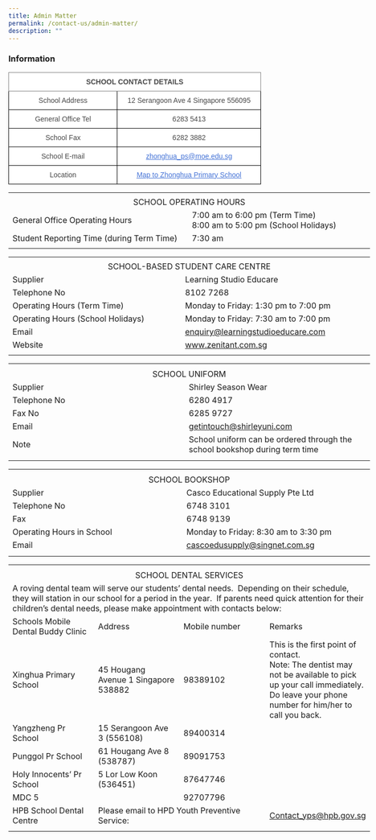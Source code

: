 ```yaml
---
title: Admin Matter
permalink: /contact-us/admin-matter/
description: ""
---
```

### **Information**
<style type="text/css">
.tg  {border-collapse:collapse;border-spacing:0;}
.tg td{border-color:black;border-style:solid;border-width:1px;font-family:Arial, sans-serif;font-size:14px;
  overflow:hidden;padding:10px 5px;word-break:normal;}
.tg th{border-color:black;border-style:solid;border-width:1px;font-family:Arial, sans-serif;font-size:14px;
  font-weight:normal;overflow:hidden;padding:10px 5px;word-break:normal;}
.tg .tg-ogew{background-color:#FFF;color:#484848;text-align:center;vertical-align:top}
.tg .tg-8vr4{background-color:#FFF;border-color:inherit;color:#484848;font-weight:bold;text-align:center;vertical-align:top}
.tg .tg-7ztq{background-color:#FFF;color:#4372D6;text-align:center;text-decoration:underline;vertical-align:top}
</style>
<table style="undefined;table-layout: fixed; width: 503px" class="tg">
<colgroup>
<col style="width: 195px">
<col style="width: 22px">
<col style="width: 21px">
<col style="width: 265px">
</colgroup>
<thead>
  <tr>
    <th colspan="4" class="tg-8vr4">SCHOOL CONTACT DETAILS</th>
  </tr>
</thead>
<tbody>
  <tr>
    <td colspan="2" class="tg-ogew">School Address</td>
    <td colspan="2" class="tg-ogew">12 Serangoon Ave 4 Singapore 556095</td>
  </tr>
  <tr>
    <td colspan="2" class="tg-ogew">General Office Tel</td>
    <td colspan="2" class="tg-ogew">6283 5413</td>
  </tr>
  <tr>
    <td colspan="2" class="tg-ogew">School Fax</td>
    <td colspan="2" class="tg-ogew">6282 3882</td>
  </tr>
  <tr>
    <td colspan="2" class="tg-ogew">School E-mail</td>
    <td colspan="2" class="tg-7ztq"><a href="mailto:zhonghua_ps@moe.edu.sg"><span style="text-decoration:underline;color:#4372D6">zhonghua_ps@moe.edu.sg</span></a></td>
  </tr>
  <tr>
    <td colspan="2" class="tg-ogew">Location</td>
    <td colspan="2" class="tg-7ztq"><a href="https://www.google.com/maps/place/Zhonghua+Primary+School/@1.3598585,103.8673854,17z/data=!3m2!4b1!5s0x31da17aa2967fb09:0xcf3121e3b5fa38f6!4m6!3m5!1s0x31da17aa39517ac9:0xec3925b798d00a36!8m2!3d1.3598531!4d103.8695741!16s%2Fg%2F1tg29"><span style="text-decoration:underline;color:#4372D6">Map to Zhonghua Primary School</span></a></td>
  </tr>
</tbody>
</table>

<table style="border-collapse:
 collapse;width:540pt" width="720" cellspacing="0" cellpadding="0" border="0"><colgroup><col style="mso-width-source:userset;mso-width-alt:6582;
 width:135pt" span="4" width="180"></colgroup><tbody><tr style="mso-height-source:userset;height:5.25pt" height="7"><td style="height:5.25pt;width:135pt" width="180" class="xl65" height="7"></td><td style="width:135pt" width="180" class="xl65"></td><td style="width:135pt" width="180" class="xl65"></td><td style="width:135pt" width="180" class="xl65"></td></tr><tr style="height:15.75pt" height="21"><td style="height:15.75pt" class="xl68" height="21" colspan="4">
<center>SCHOOL OPERATING HOURS</center></td></tr><tr style="mso-height-source:userset;height:30.75pt" height="41"><td style="height:30.75pt;mso-ignore:colspan" colspan="2" class="xl65" height="41">General Office Operating Hours</td><td style="width:270pt" width="360" class="xl67" colspan="2">7:00 am to 6:00 pm (Term Time)<span style="mso-spacerun:yes">&nbsp;&nbsp;&nbsp;&nbsp;&nbsp;&nbsp;&nbsp;&nbsp;&nbsp;&nbsp;&nbsp;&nbsp;&nbsp;&nbsp;&nbsp;&nbsp;&nbsp;&nbsp; </span>
<br>8:00 am to 5:00 pm (School Holidays)</td></tr><tr style="height:15.75pt" height="21"><td style="height:15.75pt" class="xl65" height="21" colspan="2">Student Reporting Time (during Term Time)</td><td class="xl69" colspan="2">7:30 am</td></tr><tr style="mso-height-source:userset;height:4.5pt" height="6"><td style="height:4.5pt" class="xl65" height="6"></td><td class="xl65"></td><td class="xl65"></td><td class="xl65"></td></tr></tbody></table>

<table style="border-collapse:
 collapse;width:540pt" width="720" cellspacing="0" cellpadding="0" border="0"><colgroup><col style="mso-width-source:userset;mso-width-alt:6582;
 width:135pt" span="4" width="180"></colgroup><tbody><tr style="mso-height-source:userset;height:4.5pt" height="6"><td style="height:4.5pt;width:135pt" width="180" class="xl65" height="6"></td><td style="width:135pt" width="180" class="xl65"></td><td style="width:135pt" width="180" class="xl65"></td><td style="width:135pt" width="180" class="xl65"></td></tr><tr style="height:15.75pt" height="21"><td style="height:15.75pt" class="xl67" height="21" colspan="4">
<center>SCHOOL-BASED STUDENT CARE CENTRE</center></td></tr><tr style="height:15.75pt" height="21"><td style="height:15.75pt" class="xl65" height="21" colspan="2">Supplier</td><td class="xl70" colspan="2">Learning Studio Educare</td></tr><tr style="height:15.0pt" height="20"><td style="height:15.0pt" class="xl65" height="20" colspan="2">Telephone No</td><td class="xl71" colspan="2">8102 7268</td></tr><tr style="mso-height-source:userset;height:14.25pt" height="19"><td style="height:14.25pt;
  width:270pt" width="360" class="xl66" height="19" colspan="2">Operating Hours (Term Time)</td><td style="width:270pt" width="360" class="xl66" colspan="2">Monday to Friday: 1:30 pm to 7:00 pm</td></tr><tr style="mso-height-source:userset;height:14.25pt" height="19"><td style="height:14.25pt" class="xl65" height="19" colspan="2">Operating Hours (School Holidays)</td><td class="xl68" colspan="2">Monday to Friday: 7:30 am to 7:00 pm</td></tr><tr style="height:15.75pt" height="21"><td style="height:15.75pt" class="xl65" height="21" colspan="2">Email</td><td class="xl69" colspan="2"><a href="mailto:enquiry@learningstudioeducare.com">enquiry@learningstudioeducare.com</a></td></tr><tr style="height:15.75pt" height="21"><td style="height:15.75pt" class="xl65" height="21" colspan="2">Website</td><td class="xl69" colspan="2"><a href="http://www.zenitant.com.sg/">www.zenitant.com.sg</a></td></tr><tr style="mso-height-source:userset;height:4.5pt" height="6"><td style="height:4.5pt" class="xl65" height="6"></td><td class="xl65"></td><td class="xl65"></td><td class="xl65"></td></tr></tbody></table>

<table style="border-collapse:
 collapse;width:540pt" width="720" cellspacing="0" cellpadding="0" border="0"><colgroup><col style="mso-width-source:userset;mso-width-alt:6582;
 width:135pt" span="4" width="180"></colgroup><tbody><tr style="mso-height-source:userset;height:6.0pt" height="8"><td style="height:6.0pt;width:135pt" width="180" class="xl65" height="8"></td><td style="width:135pt" width="180" class="xl65"></td><td style="width:135pt" width="180" class="xl65"></td><td style="width:135pt" width="180" class="xl65"></td></tr><tr style="height:15.75pt" height="21"><td style="height:15.75pt;
  width:540pt" width="720" class="xl67" height="21" colspan="4">
<center>SCHOOL UNIFORM</center></td></tr><tr style="height:15.75pt" height="21"><td style="height:15.75pt" class="xl65" height="21" colspan="2">Supplier</td><td class="xl69" colspan="2">Shirley Season Wear</td></tr><tr style="height:15.75pt" height="21"><td style="height:15.75pt" class="xl65" height="21" colspan="2">Telephone No</td><td class="xl69" colspan="2">6280 4917</td></tr><tr style="height:15.75pt" height="21"><td style="height:15.75pt" class="xl65" height="21" colspan="2">Fax No</td><td class="xl69" colspan="2">6285 9727</td></tr><tr style="height:15.75pt" height="21"><td style="height:15.75pt" class="xl65" height="21" colspan="2">Email</td><td class="xl68" colspan="2"><a href="mailto:getintouch@shirleyuni.com">getintouch@shirleyuni.com</a></td></tr><tr style="mso-height-source:userset;height:29.25pt" height="39"><td style="height:29.25pt" class="xl65" height="39" colspan="2">Note</td><td style="width:270pt" width="360" class="xl66" colspan="2">School uniform can be ordered through the school bookshop during term time</td></tr><tr style="mso-height-source:userset;height:6.75pt" height="9"><td style="height:6.75pt" class="xl65" height="9"></td><td class="xl65"></td><td class="xl65"></td><td class="xl65"></td></tr></tbody></table>
	
<table style="border-collapse:
 collapse;width:540pt" width="720" cellspacing="0" cellpadding="0" border="0"><colgroup><col style="mso-width-source:userset;mso-width-alt:6582;
 width:135pt" span="4" width="180"></colgroup><tbody><tr style="mso-height-source:userset;height:6.0pt" height="8"><td style="height:6.0pt;width:135pt" width="180" class="xl65" height="8"></td><td style="width:135pt" width="180" class="xl65"></td><td style="width:135pt" width="180" class="xl65"></td><td style="width:135pt" width="180" class="xl65"></td></tr><tr style="height:15.75pt" height="21"><td style="height:15.75pt;
  width:540pt" width="720" class="xl66" height="21" colspan="4">
<center>SCHOOL BOOKSHOP</center></td></tr><tr style="height:15.75pt" height="21"><td style="height:15.75pt" class="xl65" height="21" colspan="2">Supplier&nbsp;</td><td class="xl68" colspan="2">Casco Educational Supply Pte Ltd</td></tr><tr style="height:15.75pt" height="21"><td style="height:15.75pt" class="xl65" height="21" colspan="2">Telephone No</td><td class="xl68" colspan="2">6748 3101</td></tr><tr style="height:15.75pt" height="21"><td style="height:15.75pt" class="xl65" height="21" colspan="2">Fax</td><td class="xl68" colspan="2">6748 9139</td></tr><tr style="height:15.75pt" height="21"><td style="height:15.75pt" class="xl65" height="21" colspan="2">Operating Hours in School</td><td class="xl68" colspan="2">Monday to Friday: 8:30 am to 3:30 pm</td></tr><tr style="height:15.75pt" height="21"><td style="height:15.75pt" class="xl65" height="21" colspan="2">Email</td><td class="xl67" colspan="2"><a href="mailto:cascoedusupply@singnet.com.sg">cascoedusupply@singnet.com.sg</a></td></tr><tr style="mso-height-source:userset;height:6.75pt" height="9"><td style="height:6.75pt" class="xl65" height="9"></td><td class="xl65"></td><td class="xl65"></td><td class="xl65"></td></tr></tbody></table>

<table style="border-collapse:
 collapse;width:540pt" width="720" cellspacing="0" cellpadding="0" border="0"><colgroup><col style="mso-width-source:userset;mso-width-alt:6582;
 width:135pt" span="4" width="180"></colgroup><tbody><tr style="mso-height-source:userset;height:6.0pt" height="8"><td style="height:6.0pt;width:135pt" width="180" class="xl65" height="8"></td><td style="width:135pt" width="180" class="xl65"></td><td style="width:135pt" width="180" class="xl65"></td><td style="width:135pt" width="180" class="xl65"></td></tr><tr style="mso-height-source:userset;height:15.75pt" height="21"><td style="height:15.75pt;
  width:540pt" width="720" class="xl75" height="21" colspan="4">
<center>SCHOOL DENTAL SERVICES</center></td></tr><tr style="mso-height-source:userset;height:45.75pt" height="61"><td style="height:45.75pt;
  width:540pt" width="720" class="xl74" height="61" colspan="4">A roving dental team will serve our students’ dental needs.<span style="mso-spacerun:yes">&nbsp; </span>Depending on their schedule, they will station in our school for a period in the year.<span style="mso-spacerun:yes">&nbsp; </span>If parents need quick attention for their children’s dental needs, please make appointment with contacts below:</td></tr><tr style="height:30.75pt" height="41"><td style="height:30.75pt;border-top:none;
  width:135pt" width="180" class="xl71" height="41">Schools Mobile Dental Buddy Clinic&nbsp;</td><td style="border-top:none;border-left:none" class="xl70">Address</td><td style="border-top:none;border-left:none" class="xl72">Mobile number</td><td style="border-top:none;border-left:none" class="xl66">Remarks</td></tr><tr style="height:105.75pt" height="141"><td style="height:105.75pt;width:135pt" width="180" class="xl67" height="141">Xinghua Primary School</td><td style="border-top:none;width:135pt" width="180" class="xl69">45 Hougang Avenue 1 Singapore 538882</td><td style="border-top:none;border-left:none" class="xl72">98389102</td><td style="border-top:none;border-left:none;width:135pt" width="180" class="xl68">This is the first point of contact.<span style="mso-spacerun:yes">&nbsp;</span><br>Note: The dentist may not be available to pick up your call immediately.<span style="mso-spacerun:yes">&nbsp; </span>Do leave your phone number for him/her to call you back.</td></tr><tr style="height:30.75pt" height="41"><td style="height:30.75pt;width:135pt" width="180" class="xl67" height="41">Yangzheng Pr School</td><td style="border-top:none;width:135pt" width="180" class="xl69">15 Serangoon Ave 3 (556108)</td><td style="border-top:none;border-left:none" class="xl72">89400314</td><td style="border-top:none;border-left:none" class="xl66">&nbsp;</td></tr><tr style="height:15.75pt" height="21"><td style="height:15.75pt;width:135pt" width="180" class="xl67" height="21">Punggol Pr School</td><td style="border-top:none;width:135pt" width="180" class="xl69">61 Hougang Ave 8 (538787)</td><td style="border-top:none;border-left:none" class="xl72">89091753&nbsp;</td><td style="border-top:none;border-left:none" class="xl66">&nbsp;</td></tr><tr style="height:15.75pt" height="21"><td style="height:15.75pt;width:135pt" width="180" class="xl67" height="21">Holy Innocents’ Pr School</td><td style="border-top:none;width:135pt" width="180" class="xl69">5 Lor Low Koon (536451)</td><td style="border-top:none;border-left:none" class="xl72">87647746&nbsp;</td><td style="border-top:none;border-left:none" class="xl66">&nbsp;</td></tr><tr style="mso-height-source:userset;height:15.75pt" height="21"><td style="height:15.75pt" class="xl65" height="21">MDC 5</td><td style="border-top:none" class="xl70">&nbsp;</td><td style="border-top:none;border-left:none" class="xl72">92707796</td><td style="border-top:none;border-left:none" class="xl66">&nbsp;</td></tr><tr style="mso-height-source:userset;height:15.75pt" height="21"><td style="height:15.75pt;width:135pt" width="180" class="xl77" height="21">HPB School Dental Centre</td><td class="xl66" colspan="2">Please email to HPD Youth Preventive Service:</td><td style="border-top:none" class="xl73"><a href="mailto:Contact_yps@hpb.gov.sg">Contact_yps@hpb.gov.sg</a></td></tr><tr style="mso-height-source:userset;height:6.0pt" height="8"><td style="height:6.0pt" class="xl65" height="8"></td><td class="xl65"></td><td class="xl65"></td><td class="xl65"></td></tr></tbody></table>